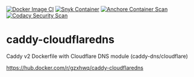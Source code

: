 [![Docker Image CI](https://github.com/Gzxhwq/caddy-cloudflaredns/actions/workflows/docker-image.yml/badge.svg)](https://github.com/Gzxhwq/caddy-cloudflaredns/actions/workflows/docker-image.yml)
[![Snyk Container](https://github.com/Gzxhwq/caddy-cloudflaredns/actions/workflows/snyk-container-analysis.yml/badge.svg)](https://github.com/Gzxhwq/caddy-cloudflaredns/actions/workflows/snyk-container-analysis.yml)
[![Anchore Container Scan](https://github.com/Gzxhwq/caddy-cloudflaredns/actions/workflows/anchore-analysis.yml/badge.svg)](https://github.com/Gzxhwq/caddy-cloudflaredns/actions/workflows/anchore-analysis.yml)
[![Codacy Security Scan](https://github.com/Gzxhwq/caddy-cloudflaredns/actions/workflows/codacy-analysis.yml/badge.svg)](https://github.com/Gzxhwq/caddy-cloudflaredns/actions/workflows/codacy-analysis.yml)

# caddy-cloudflaredns
Caddy v2 Dockerfile with Cloudflare DNS module (caddy-dns/cloudflare)


https://hub.docker.com/r/gzxhwq/caddy-cloudflaredns
